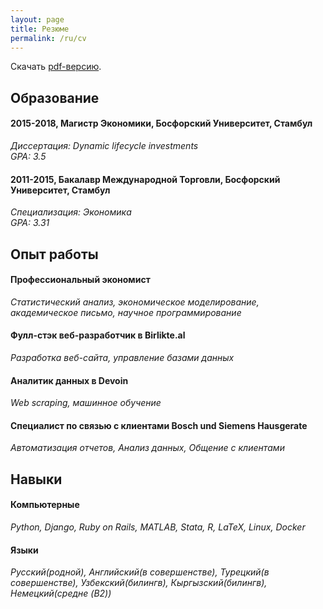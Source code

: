 ```yaml
---
layout: page
title: Резюме 
permalink: /ru/cv
---
```


Скачать [pdf-версию](/assets/cv.pdf).

## Образование

#### 2015-2018, Магистр Экономики, **Босфорский Университет**, Стамбул
_Диссертация: Dynamic lifecycle investments_  
_GPA: 3.5_
#### 2011-2015, Бакалавр Международной Торговли, **Босфорский Университет**, Стамбул
_Специализация: Экономика_  
_GPA: 3.31_



## Опыт работы

#### Профессиональный экономист
_Статистический анализ, экономическое моделирование, академическое письмо, научное программирование_
#### Фулл-стэк веб-разработчик в **Birlikte.al**
_Разработка веб-сайта, управление базами данных_  
#### Аналитик данных в **Devoin**
_Web scraping, машинное обучение_  
#### Специалист по связью с клиентами **Bosch und Siemens Hausgerate**
_Автоматизация отчетов, Анализ данных, Общение с клиентами_


## Навыки 
#### Компьютерные
_Python, Django, Ruby on Rails, MATLAB, Stata, R, LaTeX, Linux, Docker_
#### Языки
_Русский(родной), Английский(в совершенстве), Турецкий(в совершенстве), Узбекский(билингв), Кыргызский(билингв), Немецкий(средне (B2))_
